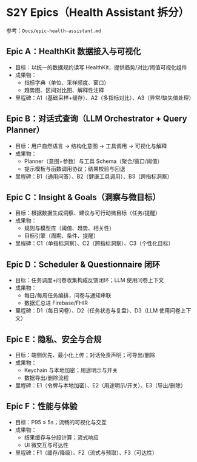 # S2Y Epics（Health Assistant 拆分）

参考：`Docs/epic-health-assistant.md`

## Epic A：HealthKit 数据接入与可视化
- 目标：以统一的数据规约读写 HealthKit，提供趋势/对比/阈值可视化组件
- 成果物：
  - 指标字典（单位、采样频度、窗口）
  - 趋势图、区间对比图、解释性注释
- 里程碑：A1（基础采样+缓存）、A2（多指标对比）、A3（异常/缺失值处理）

## Epic B：对话式查询（LLM Orchestrator + Query Planner）
- 目标：用户自然语言 → 结构化意图 → 工具调用 → 可视化与解释
- 成果物：
  - Planner（意图+参数）与工具 Schema（聚合/窗口/阈值）
  - 提示模板与函数调用协议；结果校验与回退
- 里程碑：B1（通用问答）、B2（健康工具调用）、B3（跨指标洞察）

## Epic C：Insight & Goals（洞察与微目标）
- 目标：根据数据生成洞察、建议与可行动微目标（任务/提醒）
- 成果物：
  - 规则与模型库（阈值、趋势、相关性）
  - 目标引擎（周期、条件、提醒）
- 里程碑：C1（单指标洞察）、C2（跨指标洞察）、C3（个性化目标）

## Epic D：Scheduler & Questionnaire 闭环
- 目标：任务调度+问卷收集构成反馈闭环；LLM 使用问卷上下文
- 成果物：
  - 每日/每周任务编排，问卷与通知串联
  - 数据汇总进 Firebase/FHIR
- 里程碑：D1（每日问卷）、D2（任务状态与复盘）、D3（LLM 使用问卷上下文）

## Epic E：隐私、安全与合规
- 目标：端侧优先、最小化上传；对话免责声明；可导出/删除
- 成果物：
  - Keychain 与本地加密；用途明示与开关
  - 数据导出/删除流程
- 里程碑：E1（令牌与本地加密）、E2（用途明示/开关）、E3（导出/删除）

## Epic F：性能与体验
- 目标：P95 ≤ 5s；流畅的可视化与交互
- 成果物：
  - 结果缓存与分段计算；流式响应
  - UI 微交互与可达性
- 里程碑：F1（缓存/降级）、F2（流式与预取）、F3（可达性）
